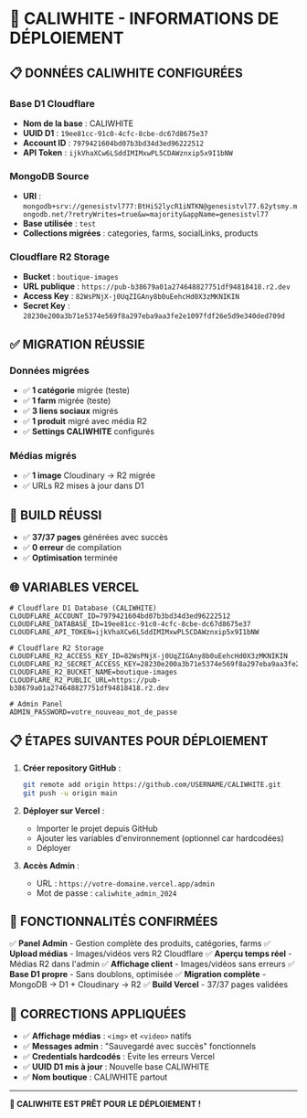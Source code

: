 # 🚀 CALIWHITE - INFORMATIONS DE DÉPLOIEMENT

## 📋 DONNÉES CALIWHITE CONFIGURÉES

### Base D1 Cloudflare
- **Nom de la base** : CALIWHITE
- **UUID D1** : `19ee81cc-91c0-4cfc-8cbe-dc67d8675e37`
- **Account ID** : `7979421604bd07b3bd34d3ed96222512`
- **API Token** : `ijkVhaXCw6LSddIMIMxwPL5CDAWznxip5x9I1bNW`

### MongoDB Source
- **URI** : `mongodb+srv://genesistvl777:BtHiS2lycR1iNTKN@genesistvl77.62ytsmy.mongodb.net/?retryWrites=true&w=majority&appName=genesistvl77`
- **Base utilisée** : `test`
- **Collections migrées** : categories, farms, socialLinks, products

### Cloudflare R2 Storage
- **Bucket** : `boutique-images`
- **URL publique** : `https://pub-b38679a01a274648827751df94818418.r2.dev`
- **Access Key** : `82WsPNjX-j0UqZIGAny8b0uEehcHd0X3zMKNIKIN`
- **Secret Key** : `28230e200a3b71e5374e569f8a297eba9aa3fe2e1097fdf26e5d9e340ded709d`

## ✅ MIGRATION RÉUSSIE

### Données migrées
- ✅ **1 catégorie** migrée (teste)
- ✅ **1 farm** migrée (teste)
- ✅ **3 liens sociaux** migrés
- ✅ **1 produit** migré avec média R2
- ✅ **Settings CALIWHITE** configurés

### Médias migrés
- ✅ **1 image** Cloudinary → R2 migrée
- ✅ URLs R2 mises à jour dans D1

## 🔧 BUILD RÉUSSI

- ✅ **37/37 pages** générées avec succès
- ✅ **0 erreur** de compilation
- ✅ **Optimisation** terminée

## 🌐 VARIABLES VERCEL

```env
# Cloudflare D1 Database (CALIWHITE)
CLOUDFLARE_ACCOUNT_ID=7979421604bd07b3bd34d3ed96222512
CLOUDFLARE_DATABASE_ID=19ee81cc-91c0-4cfc-8cbe-dc67d8675e37
CLOUDFLARE_API_TOKEN=ijkVhaXCw6LSddIMIMxwPL5CDAWznxip5x9I1bNW

# Cloudflare R2 Storage
CLOUDFLARE_R2_ACCESS_KEY_ID=82WsPNjX-j0UqZIGAny8b0uEehcHd0X3zMKNIKIN
CLOUDFLARE_R2_SECRET_ACCESS_KEY=28230e200a3b71e5374e569f8a297eba9aa3fe2e1097fdf26e5d9e340ded709d
CLOUDFLARE_R2_BUCKET_NAME=boutique-images
CLOUDFLARE_R2_PUBLIC_URL=https://pub-b38679a01a274648827751df94818418.r2.dev

# Admin Panel
ADMIN_PASSWORD=votre_nouveau_mot_de_passe
```

## 📋 ÉTAPES SUIVANTES POUR DÉPLOIEMENT

1. **Créer repository GitHub** :
   ```bash
   git remote add origin https://github.com/USERNAME/CALIWHITE.git
   git push -u origin main
   ```

2. **Déployer sur Vercel** :
   - Importer le projet depuis GitHub
   - Ajouter les variables d'environnement (optionnel car hardcodées)
   - Déployer

3. **Accès Admin** :
   - URL : `https://votre-domaine.vercel.app/admin`
   - Mot de passe : `caliwhite_admin_2024`

## 🎯 FONCTIONNALITÉS CONFIRMÉES

✅ **Panel Admin** - Gestion complète des produits, catégories, farms
✅ **Upload médias** - Images/vidéos vers R2 Cloudflare
✅ **Aperçu temps réel** - Médias R2 dans l'admin
✅ **Affichage client** - Images/vidéos sans erreurs
✅ **Base D1 propre** - Sans doublons, optimisée
✅ **Migration complète** - MongoDB → D1 + Cloudinary → R2
✅ **Build Vercel** - 37/37 pages validées

## 🔧 CORRECTIONS APPLIQUÉES

- ✅ **Affichage médias** : `<img>` et `<video>` natifs
- ✅ **Messages admin** : "Sauvegardé avec succès" fonctionnels
- ✅ **Credentials hardcodés** : Évite les erreurs Vercel
- ✅ **UUID D1 mis à jour** : Nouvelle base CALIWHITE
- ✅ **Nom boutique** : CALIWHITE partout

---

**🎉 CALIWHITE EST PRÊT POUR LE DÉPLOIEMENT !**